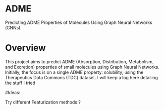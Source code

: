 # ADME
Predicting ADME Properties of Molecules Using Graph Neural Networks (GNNs)

# Overview
This project aims to predict ADME (Absorption, Distribution, Metabolism, and Excretion) properties of small molecules using Graph Neural Networks. Initially, the focus is on a single ADME property: solubility, using the Therapeutics Data Commons (TDC) dataset. I will keep a log here detailing the stuff I tried


#Ideas:

Try different Featurization methods ?


